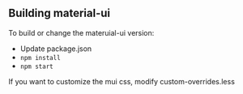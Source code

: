 ## Building material-ui

To build or change the materuial-ui version:
* Update package.json
* ```npm install```
* ```npm start```


If you want to customize the mui css, modify custom-overrides.less
